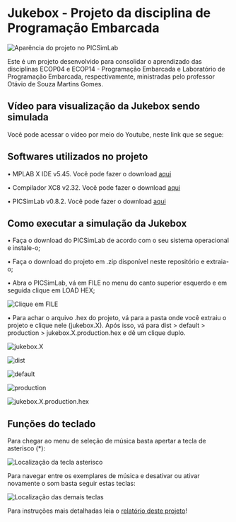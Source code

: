 # Jukebox - Projeto da disciplina de Programação Embarcada

![Aparência do projeto no PICSimLab](https://i.ibb.co/ZTHNWgG/picsimlab-01.png)

Este é um projeto desenvolvido para consolidar o aprendizado das disciplinas ECOP04 e ECOP14 - Programação Embarcada e Laboratório de Programação Embarcada, respectivamente, ministradas pelo professor Otávio de Souza Martins Gomes.

## Vídeo para visualização da Jukebox sendo simulada

Você pode acessar o vídeo por meio do Youtube, neste link que se segue:

## Softwares utilizados no projeto

• MPLAB X IDE v5.45. Você pode fazer o download [aqui](https://www.microchip.com/en-us/development-tools-tools-and-software/mplab-x-ide)

• Compilador XC8 v2.32. Você pode fazer o download [aqui](https://www.microchip.com/en-us/development-tools-tools-and-software/mplab-xc-compilers#tabs)

• PICSimLab v0.8.2. Você pode fazer o download [aqui](https://sourceforge.net/projects/picsim/files/)

## Como executar a simulação da Jukebox

• Faça o download do PICSimLab de acordo com o seu sistema operacional e instale-o;

• Faça o download do projeto em .zip disponível neste repositório e extraia-o;

• Abra o PICSimLab, vá em FILE no menu do canto superior esquerdo e em seguida clique em LOAD HEX;

![Clique em FILE](https://i.ibb.co/hdnZPyJ/instru-o-01.png)

• Para achar o arquivo .hex do projeto, vá para a pasta onde você extraiu o projeto e clique nele (jukebox.X). Após isso, vá para dist > default > production > jukebox.X.production.hex e dê um clique duplo.

![jukebox.X](https://i.ibb.co/fYHyth3/instru-o-02.png)

![dist](https://i.ibb.co/Pcr3Tn9/instru-o-03.png)

![default](https://i.ibb.co/wLmJLVr/instru-o-04.png)

![production](https://i.ibb.co/F0TD7t2/instru-o-06.png)

![jukebox.X.production.hex](https://i.ibb.co/z4DdPCL/instru-o-07.png)

## Funções do teclado

Para chegar ao menu de seleção de música basta apertar a tecla de asterisco (*):

![Localização da tecla asterisco](https://i.ibb.co/HXDzWjV/teclado-01.png)

Para navegar entre os exemplares de música e desativar ou ativar novamente o som basta seguir estas teclas:

![Localização das demais teclas](https://i.ibb.co/8D2bXpW/teclado-03.png)

Para instruções mais detalhadas leia o [relatório deste projeto](https://github.com/cristalOblivion/JUKEBOX-ECOP14-2021.1/blob/main/Relatorio.md)!

